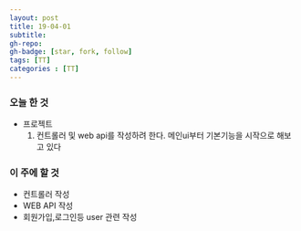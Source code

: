 ```yaml
---
layout: post
title: 19-04-01
subtitle: 
gh-repo: 
gh-badge: [star, fork, follow]
tags: [TT]
categories : [TT]
---
```


### 오늘 한 것 

* 프로젝트
    1. 컨트롤러 및 web api를 작성하려 한다. 메인ui부터 기본기능을 시작으로 해보고 있다


### 이 주에 할 것

 - 컨트롤러 작성
 - WEB API 작성
 - 회원가입,로그인등 user 관련 작성
